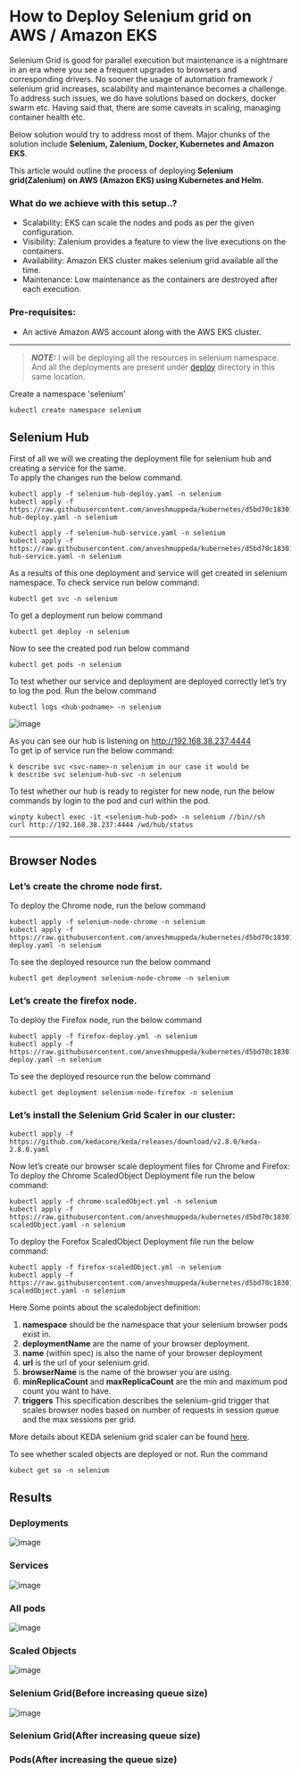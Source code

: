# How to Deploy Selenium grid on AWS / Amazon EKS 
  Selenium Grid is good for parallel execution but maintenance is a nightmare in an era where you see a frequent upgrades to browsers and corresponding drivers. No sooner the usage of automation framework / selenium grid increases, scalability and maintenance becomes a challenge. To address such issues, we do have solutions based on dockers, docker swarm etc. Having said that, there are some caveats in scaling, managing container health etc.

Below solution would try to address most of them. Major chunks of the solution include **Selenium, Zalenium, Docker, Kubernetes and Amazon EKS**.

This article would outline the process of deploying **Selenium grid(Zalenium) on AWS (Amazon EKS) using Kubernetes and Helm**.

### What do we achieve with this setup..?
- Scalability: EKS can scale the nodes and pods as per the given configuration.
- Visibility: Zalenium provides a feature to view the live executions on the containers.
- Availability: Amazon EKS cluster makes selenium grid available all the time.
- Maintenance: Low maintenance as the containers are destroyed after each execution.
### Pre-requisites:
- An active Amazon AWS account along with the AWS EKS cluster.
---
> **_NOTE:_**  I will be deploying all the resources in selenium namespace. 
> And all the deployments are present under [deploy](https://github.com/anveshmuppeda/kubernetes/tree/main/keda/seleniumgrid/deployments) directory in this same location.   

Create a namespace 'selenium'
```
kubectl create namespace selenium
```

## Selenium Hub 

First of all we will we creating the deployment file for selenium hub and creating a service for the same.  
To apply the changes run the below command.  
```
kubectl apply -f selenium-hub-deploy.yaml -n selenium
kubectl apply -f https://raw.githubusercontent.com/anveshmuppeda/kubernetes/d5bd70c183010e222eda6590da76f6948a12a36f/keda/seleniumgrid/deployments/selenium-hub-deploy.yaml -n selenium
```
```
kubectl apply -f selenium-hub-service.yaml -n selenium
kubectl apply -f https://raw.githubusercontent.com/anveshmuppeda/kubernetes/d5bd70c183010e222eda6590da76f6948a12a36f/keda/seleniumgrid/deployments/selenium-hub-service.yaml -n selenium
```  
As a results of this one deployment and service will get created in selenium namespace. To check service run below command:  
```
kubectl get svc -n selenium
```  
To get a deployment run below command   
```
kubectl get deploy -n selenium
```
Now to see the created pod run below command  
```
kubectl get pods -n selenium
```  
To test whether our service and deployment are deployed correctly let’s try to log the pod. Run the below command
```
kubectl logs <hub-podname> -n selenium
```  
![image](https://github.com/anveshmuppeda/kubernetes/assets/115966808/e08b57df-1e07-479d-967c-746dccee7af0)

As you can see our hub is listening on http://192.168.38.237:4444  
To get ip of service run the below command: 
```
k describe svc <svc-name>-n selenium in our case it would be
k describe svc selenium-hub-svc -n selenium
```
To test whether our hub is ready to register for new node, run the below commands by login to the pod and curl within the pod.
```
winpty kubectl exec -it <selenium-hub-pod> -n selenium //bin//sh 
curl http://192.168.38.237:4444 /wd/hub/status
```

---
## Browser Nodes
### Let’s create the chrome node first.

To deploy the Chrome node, run the below command
```
kubectl apply -f selenium-node-chrome -n selenium
kubectl apply -f https://raw.githubusercontent.com/anveshmuppeda/kubernetes/d5bd70c183010e222eda6590da76f6948a12a36f/keda/seleniumgrid/deployments/chrome-deploy.yaml -n selenium
```
To see the deployed resource run the below command
```
kubectl get deployment selenium-node-chrome -n selenium
```
### Let’s create the firefox node.

To deploy the Firefox node, run the below command
```
kubectl apply -f firefox-deploy.yml -n selenium  
kubectl apply -f https://raw.githubusercontent.com/anveshmuppeda/kubernetes/d5bd70c183010e222eda6590da76f6948a12a36f/keda/seleniumgrid/deployments/firefox-deploy.yaml -n selenium
```
To see the deployed resource run the below command
```
kubectl get deployment selenium-node-firefox -n selenium
```
### Let’s install the Selenium Grid Scaler in our cluster:  
```
kubectl apply -f https://github.com/kedacore/keda/releases/download/v2.8.0/keda-2.8.0.yaml
```
Now let’s create our browser scale deployment files for Chrome and Firefox: 
To deploy the Chrome ScaledObject Deployment file run the below command:
```
kubectl apply -f chrome-scaledObject.yml -n selenium
kubectl apply -f https://raw.githubusercontent.com/anveshmuppeda/kubernetes/d5bd70c183010e222eda6590da76f6948a12a36f/keda/seleniumgrid/deployments/chorme-scaledObject.yaml -n selenium
```   
To deploy the Forefox ScaledObject Deployment file run the below command:
```
kubectl apply -f firefox-scaledObject.yml -n selenium
kubectl apply -f https://raw.githubusercontent.com/anveshmuppeda/kubernetes/d5bd70c183010e222eda6590da76f6948a12a36f/keda/seleniumgrid/deployments/firefox-scaledObject.yaml -n selenium
```   
Here Some points about the scaledobject definition:
1. **namespace** should be the namespace that your selenium browser pods exist in.
2. **deploymentName** are the name of your browser deployment.
3. **name** (within spec) is also the name of your browser deployment
4. **url** is the url of your selenium grid.
5. **browserName** is the name of the browser you are using.  
6. **minReplicaCount** and **maxReplicaCount** are the min and maximum pod count you want to have.
7. **triggers** This specification describes the selenium-grid trigger that scales browser nodes based on number of requests in session queue and the max sessions per grid.

More details about KEDA selenium grid scaler can be found [here](https://keda.sh/docs/2.8/scalers/selenium-grid-scaler/).

To see whether scaled objects are deployed or not. Run the command
```
kubect get so -n selenium
```

## Results  
### Deployments 
![image](https://github.com/anveshmuppeda/kubernetes/assets/115966808/104fb93d-e571-4451-b41d-0e51a18025fd)
### Services 
![image](https://github.com/anveshmuppeda/kubernetes/assets/115966808/ba9416e1-3edf-4ca4-a7bf-855d1add2a2f)
### All pods
![image](https://github.com/anveshmuppeda/kubernetes/assets/115966808/001c0452-c3a5-4426-8872-7a5fd3fe16d5)
### Scaled Objects
![image](https://github.com/anveshmuppeda/kubernetes/assets/115966808/2c74f3f1-457d-41e5-a858-da8736ecf109)
### Selenium Grid(Before increasing queue size)
![image](https://github.com/anveshmuppeda/kubernetes/assets/115966808/ed51bf31-24a8-44ca-8f99-17704a1c4c51)
### Selenium Grid(After increasing queue size)

### Pods(After increasing the queue size)
